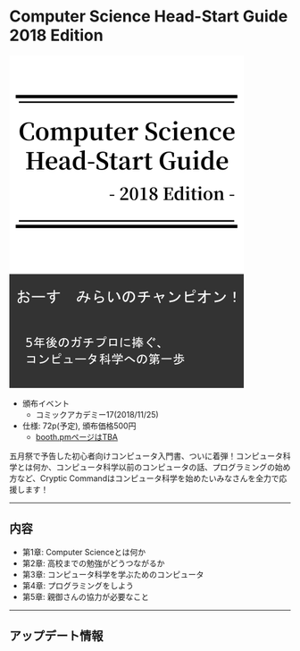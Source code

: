 # Computer Science Head-Start Guide 2018 Edition

![](/assets/img/cshsg_cover.png)

- 頒布イベント
    - コミックアカデミー17(2018/11/25)
- 仕様: 72p(予定), 頒布価格500円
    - [booth.pmページはTBA]()

五月祭で予告した初心者向けコンピュータ入門書、ついに着弾！コンピュータ科学とは何か、コンピュータ科学以前のコンピュータの話、プログラミングの始め方など、Cryptic Commandはコンピュータ科学を始めたいみなさんを全力で応援します！

----

## 内容

- 第1章: Computer Scienceとは何か
- 第2章: 高校までの勉強がどうつながるか
- 第3章: コンピュータ科学を学ぶためのコンピュータ
- 第4章: プログラミングをしよう
- 第5章: 親御さんの協力が必要なこと

----

## アップデート情報
